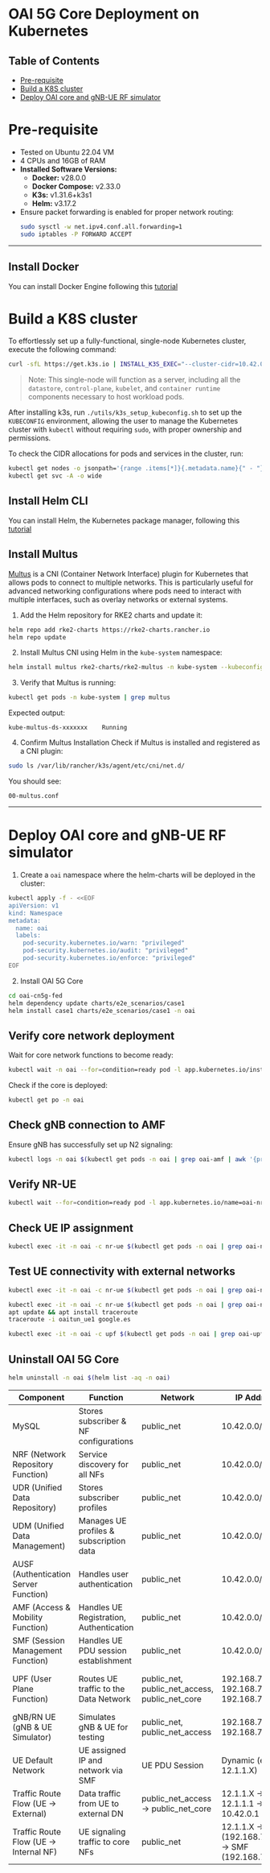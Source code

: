 # OAI 5G Core Deployment on Kubernetes

## Table of Contents

- [Pre-requisite](#pre-requisite)
- [Build a K8S cluster](#build-a-k8s-cluster)
- [Deploy OAI core and gNB-UE RF simulator](#deploy-oai-core-and-gnb-ue-rf-simulator)

# Pre-requisite
- Tested on Ubuntu 22.04 VM
- 4 CPUs and 16GB of RAM
- **Installed Software Versions:**
  - **Docker:** v28.0.0
  - **Docker Compose:** v2.33.0
  - **K3s:** v1.31.6+k3s1
  - **Helm:** v3.17.2
- Ensure packet forwarding is enabled for proper network routing: 
  ```bash
  sudo sysctl -w net.ipv4.conf.all.forwarding=1
  sudo iptables -P FORWARD ACCEPT
  ```

---

## Install Docker

You can install Docker Engine following this [tutorial](https://docs.docker.com/engine/install/ubuntu/)

# Build a K8S cluster

To effortlessly set up a fully-functional, single-node Kubernetes cluster, execute the following command:
```bash
curl -sfL https://get.k3s.io | INSTALL_K3S_EXEC="--cluster-cidr=10.42.0.0/16 --service-cidr=10.43.0.0/16 --" sh -s -
```
> Note: This single-node will function as a server, including all the `datastore`, `control-plane`, `kubelet`, and `container runtime` components necessary to host workload pods. 

After installing k3s, run `./utils/k3s_setup_kubeconfig.sh` to set up the `KUBECONFIG` environment, allowing the user to manage the Kubernetes cluster with `kubectl` without requiring `sudo`, with proper ownership and permissions.

To check the CIDR allocations for pods and services in the cluster, run:
```bash
kubectl get nodes -o jsonpath='{range .items[*]}{.metadata.name}{" - "}{.spec.podCIDR}{"\n"}{end}'
kubectl get svc -A -o wide
```

## Install Helm CLI

You can install Helm, the Kubernetes package manager, following this [tutorial](https://helm.sh/docs/intro/install/)

## Install Multus

[Multus](https://github.com/k8snetworkplumbingwg/multus-cni) is a CNI (Container Network Interface) plugin for Kubernetes that allows pods to connect to multiple networks. This is particularly useful for advanced networking configurations where pods need to interact with multiple interfaces, such as overlay networks or external systems.

1. Add the Helm repository for RKE2 charts and update it:
```bash
helm repo add rke2-charts https://rke2-charts.rancher.io
helm repo update
```

2. Install Multus CNI using Helm in the `kube-system` namespace:
```bash
helm install multus rke2-charts/rke2-multus -n kube-system --kubeconfig ~/.kube/config --values ./utils/multus-values.yaml
```

3. Verify that Multus is running:
```sh
kubectl get pods -n kube-system | grep multus
```

Expected output:
```
kube-multus-ds-xxxxxxx    Running
```

4. Confirm Multus Installation
Check if Multus is installed and registered as a CNI plugin:

```sh
sudo ls /var/lib/rancher/k3s/agent/etc/cni/net.d/
```

You should see:
```
00-multus.conf
```

---

# Deploy OAI core and gNB-UE RF simulator

1. Create a `oai` namespace where the helm-charts will be deployed in the cluster:
```bash
kubectl apply -f - <<EOF
apiVersion: v1
kind: Namespace
metadata:
  name: oai
  labels:
    pod-security.kubernetes.io/warn: "privileged"
    pod-security.kubernetes.io/audit: "privileged"
    pod-security.kubernetes.io/enforce: "privileged"
EOF
```  

2. Install OAI 5G Core
```bash
cd oai-cn5g-fed
helm dependency update charts/e2e_scenarios/case1
helm install case1 charts/e2e_scenarios/case1 -n oai
```  

## Verify core network deployment
Wait for core network functions to become ready:  
```bash
kubectl wait -n oai --for=condition=ready pod -l app.kubernetes.io/instance=case1 --timeout=3m
```  
Check if the core is deployed: 
```bash
kubectl get po -n oai
```  

## Check gNB connection to AMF
Ensure gNB has successfully set up N2 signaling:  
```bash
kubectl logs -n oai $(kubectl get pods -n oai | grep oai-amf | awk '{print $1}') | grep 'Connected'
```  

## Verify NR-UE
```bash
kubectl wait --for=condition=ready pod -l app.kubernetes.io/name=oai-nr-ue --timeout=3m --namespace oai
```  

## Check UE IP assignment 
```bash
kubectl exec -it -n oai -c nr-ue $(kubectl get pods -n oai | grep oai-nr-ue | awk '{print $1}') -- ip -4 addr show oaitun_ue1 | grep -oP '(?<=inet\s)\d+(\.\d+){3}'
```  

## Test UE connectivity with external networks 
```bash
kubectl exec -it -n oai -c nr-ue $(kubectl get pods -n oai | grep oai-nr-ue | awk '{print $1}') -- ping -I oaitun_ue1 -c4 google.es
```  
```bash
kubectl exec -it -n oai -c nr-ue $(kubectl get pods -n oai | grep oai-nr-ue | awk '{print $1}') -- /bin/bash
apt update && apt install traceroute
traceroute -i oaitun_ue1 google.es
```  
```bash
kubectl exec -it -n oai -c upf $(kubectl get pods -n oai | grep oai-upf | awk '{print $1}') -- /bin/bash
``` 

## Uninstall OAI 5G Core  
```bash
helm uninstall -n oai $(helm list -aq -n oai)
```

| **Component** | **Function** | **Network** | **IP Address** | **Port(s)** | **Protocol** |
|--------------|-------------|------------|--------------|----------|------------|
| MySQL | Stores subscriber & NF configurations | public_net | 10.42.0.0/24 | 3306 | MySQL |
| NRF (Network Repository Function) | Service discovery for all NFs | public_net | 10.42.0.0/24 | 8080 | HTTP/2 |
| UDR (Unified Data Repository) | Stores subscriber profiles | public_net | 10.42.0.0/24 | 8080 | HTTP/2 |
| UDM (Unified Data Management) | Manages UE profiles & subscription data | public_net | 10.42.0.0/24 | 8080 | HTTP/2 |
| AUSF (Authentication Server Function) | Handles user authentication | public_net | 10.42.0.0/24 | 8080 | HTTP/2 |
| AMF (Access & Mobility Function) | Handles UE Registration, Authentication | public_net | 10.42.0.0/24 | 8080, 38412 | HTTP/2, SCTP |
| SMF (Session Management Function) | Handles UE PDU session establishment | public_net | 10.42.0.0/24 | 8080, 8805 | HTTP/2, UDP |
| UPF (User Plane Function) | Routes UE traffic to the Data Network | public_net, public_net_access, public_net_core | 192.168.70.134, 192.168.72.134, 192.168.73.134 | PFCP (N4), GTP-U (N3), N6 | IP Routing |
| gNB/RN UE (gNB & UE Simulator) | Simulates gNB & UE for testing | public_net, public_net_access | 192.168.70.141, 192.168.72.141 | NGAP (38412), GTP-U | SCTP, UDP |
| UE Default Network | UE assigned IP and network via SMF | UE PDU Session | Dynamic (e.g., 12.1.1.X) | N/A | IP Routing |
| Traffic Route Flow (UE → External) | Data traffic from UE to external DN | public_net_access → public_net_core | 12.1.1.X → 12.1.1.1 → 10.42.0.1 | N/A | GTP-U → IP Routing |
| Traffic Route Flow (UE → Internal NF) | UE signaling traffic to core NFs | public_net | 12.1.1.X → AMF (192.168.70.132) → SMF (192.168.70.133) | 38412 (SCTP), 8080 (HTTP/2) | SCTP, HTTP/2 |


<!-- ---

### **OAI 5G Core Deployment on Docker**

## **1. Enable IP Forwarding and Packet Forwarding**
To allow packet forwarding between network interfaces:
```bash
sudo sysctl -w net.ipv4.conf.all.forwarding=1
sudo iptables -P FORWARD ACCEPT
```

## **2. Pull Required OAI Docker Images**
Ensure you are authenticated with Docker and pull all necessary images:
```bash
docker login
docker pull oaisoftwarealliance/oai-amf:v2.1.0
docker pull oaisoftwarealliance/oai-nrf:v2.1.0
docker pull oaisoftwarealliance/oai-upf:v2.1.0
docker pull oaisoftwarealliance/oai-smf:v2.1.0
docker pull oaisoftwarealliance/oai-udr:v2.1.0
docker pull oaisoftwarealliance/oai-udm:v2.1.0
docker pull oaisoftwarealliance/oai-ausf:v2.1.0
docker pull oaisoftwarealliance/oai-upf-vpp:v2.1.0
docker pull oaisoftwarealliance/oai-nssf:v2.1.0
docker pull oaisoftwarealliance/oai-pcf:v2.1.0
docker pull oaisoftwarealliance/oai-lmf:v2.1.0
docker pull oaisoftwarealliance/trf-gen-cn5g:latest
```

## **3️. Tested Machine Specifications**
The deployment was tested on a machine running **Ubuntu 22.04** with **16GB RAM and 4 CPUs**.

## **4️. Deploy and Manage OAI 5GC in Domain 1**
### **Start OAI 5G Core (Domain 1 - VM1)**
```bash
cd oai-cn5g-fed/docker-compose
python3 core-network-vm1.py --type start-basic --scenario 1
```

### **Stop OAI 5G Core (Domain 1 - VM1)**
```bash
python3 core-network-vm1.py --type stop-basic --scenario 1
```

## **5️. Deploy and Manage OAI 5GC in Domain 2**
### **Start OAI 5G Core (Domain 2 - VM2)**
```bash
cd oai-cn5g-fed/docker-compose
python3 core-network-vm2.py --type start-basic --scenario 1
```

### **Stop OAI 5G Core (Domain 2 - VM2)**
```bash
python3 core-network-vm2.py --type stop-basic --scenario 1
```


### OAI 5G Core Configuration with UERANSIM

This table summarizes the **OAI 5G Core configuration**, including **Network Functions (NFs), interconnections, IP addresses, ports, and protocols**.

| **Component** | **Function** | **Network** | **IP Address** | **Port(s)** | **Protocol** |
|--------------|-------------|------------|--------------|----------|------------|
| MySQL | Stores subscriber & NF configurations | public_net | 192.168.70.131 | 3306 | MySQL |
| NRF (Network Repository Function) | Service discovery for all NFs | public_net | 192.168.70.130 | 8080 | HTTP/2 |
| UDR (Unified Data Repository) | Stores subscriber profiles | public_net | 192.168.70.136 | 8080 | HTTP/2 |
| UDM (Unified Data Management) | Manages UE profiles & subscription data | public_net | 192.168.70.137 | 8080 | HTTP/2 |
| AUSF (Authentication Server Function) | Handles user authentication | public_net | 192.168.70.138 | 8080 | HTTP/2 |
| AMF (Access & Mobility Function) | Handles UE Registration, Authentication | public_net | 192.168.70.132 | 8080, 38412 | HTTP/2, SCTP |
| SMF (Session Management Function) | Handles UE PDU session establishment | public_net | 192.168.70.133 | 8080, 8805 | HTTP/2, UDP |
| UPF (User Plane Function) | Routes UE traffic to the Data Network | public_net, public_net_access, public_net_core | 192.168.70.134, 192.168.72.134, 192.168.73.134 | PFCP (N4), GTP-U (N3), N6 | IP Routing |
| oai-ext-dn (External Data Network) | Simulates external internet | public_net_core | 192.168.73.135 | N/A | IP Routing |
| UERANSIM (gNB & UE Simulator) | Simulates gNB & UE for testing | public_net, public_net_access | 192.168.70.141, 192.168.72.141 | NGAP (38412), GTP-U | SCTP, UDP |
| UE Default Network | UE assigned IP and network via SMF | UE PDU Session | Dynamic (e.g., 12.1.1.X) | N/A | IP Routing |
| Traffic Route Flow (UE → External) | Data traffic from UE to external DN | public_net_access → public_net_core | 12.1.1.X → 192.168.73.201 → 192.168.73.135 | N/A | GTP-U → IP Routing |
| Traffic Route Flow (UE → Internal NF) | UE signaling traffic to core NFs | public_net | 12.1.1.X → AMF (192.168.70.132) → SMF (192.168.70.133) | 38412 (SCTP), 8080 (HTTP/2) | SCTP, HTTP/2 |


## Usage

### **Start the OAI 5G Core**
```bash
cd oai-cn5g-fed/docker-compose
docker compose -f docker-compose-basic-vpp-nrf.yaml up -d
```

### **Start UERANSIM**
```bash
cd oai-cn5g-fed/docker-compose
docker compose -f docker-compose-ueransim-vpp.yaml up -d
```

### **Stop Everything**
```bash
docker compose -f docker-compose-basic-vpp-nrf.yaml down
docker compose -f docker-compose-ueransim-vpp.yaml down
``` -->